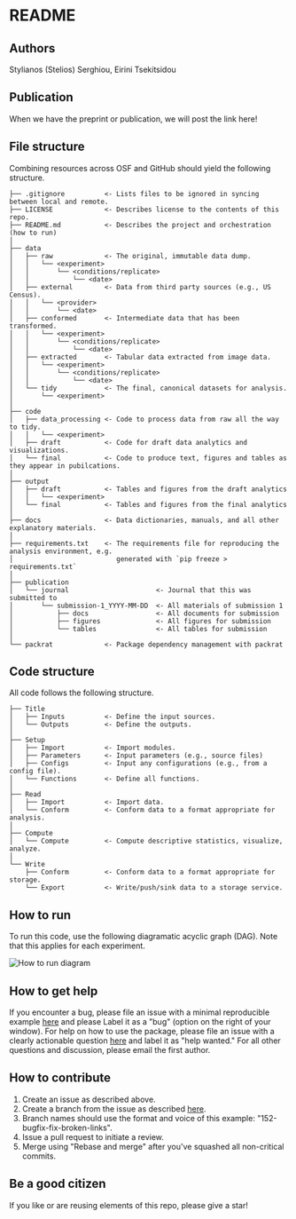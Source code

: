 # README

## Authors

Stylianos (Stelios) Serghiou, Eirini Tsekitsidou

## Publication

When we have the preprint or publication, we will post the link here!

## File structure

Combining resources across OSF and GitHub should yield the following structure.

```
├── .gitignore          <- Lists files to be ignored in syncing between local and remote.
├── LICENSE             <- Describes license to the contents of this repo.
├── README.md           <- Describes the project and orchestration (how to run)
│
├── data
│   ├── raw             <- The original, immutable data dump.
│   │   └── <experiment>
│   │       └── <conditions/replicate>
│   │           └── <date>
│   ├── external        <- Data from third party sources (e.g., US Census).
│   │   └── <provider>
│   │       └── <date>
│   ├── conformed       <- Intermediate data that has been transformed.
│   │   └── <experiment>
│   │       └── <conditions/replicate>
│   │           └── <date>
│   ├── extracted       <- Tabular data extracted from image data.
│   │   └── <experiment>
│   │       └── <conditions/replicate>
│   │           └── <date>
│   └── tidy            <- The final, canonical datasets for analysis.
│       └── <experiment>
│
├── code
│   ├── data_processing <- Code to process data from raw all the way to tidy.
│   │   └── <experiment>
│   ├── draft           <- Code for draft data analytics and visualizations.
│   └── final           <- Code to produce text, figures and tables as they appear in pubilcations.
│
├── output
│   ├── draft           <- Tables and figures from the draft analytics
│   │   └── <experiment>
│   └── final           <- Tables and figures from the final analytics
│
├── docs                <- Data dictionaries, manuals, and all other explanatory materials.
│
├── requirements.txt    <- The requirements file for reproducing the analysis environment, e.g.
│                          generated with `pip freeze > requirements.txt`
│
├── publication                      
│   └── journal                      <- Journal that this was submitted to
│       └── submission-1_YYYY-MM-DD  <- All materials of submission 1
│           ├── docs                 <- All documents for submission
│           ├── figures              <- All figures for submission
│           └── tables               <- All tables for submission
│
└── packrat             <- Package dependency management with packrat
```

## Code structure

All code follows the following structure.

```
├── Title
│   ├── Inputs          <- Define the input sources.
│   └── Outputs         <- Define the outputs.
│
├── Setup
│   ├── Import          <- Import modules.
│   ├── Parameters      <- Input parameters (e.g., source files)
│   ├── Configs         <- Input any configurations (e.g., from a config file).
│   └── Functions       <- Define all functions.
│
├── Read
│   ├── Import          <- Import data.
│   └── Conform         <- Conform data to a format appropriate for analysis.
│
├── Compute
│   └── Compute         <- Compute descriptive statistics, visualize, analyze.
│
└── Write
    ├── Conform         <- Conform data to a format appropriate for storage.
    └── Export          <- Write/push/sink data to a storage service.
```

## How to run

To run this code, use the following diagramatic acyclic graph (DAG). Note that this applies for each experiment.

![How to run diagram](https://github.com/serghiou/centrosomal-calcineurin/blob/main/how-to-run.jpg?raw=true)


## How to get help

If you encounter a bug, please file an issue with a minimal reproducible example [here](https://github.com/serghiou/centrosomal-calcineurin/issues) and please Label it as a "bug" (option on the right of your window). For help on how to use the package, please file an issue with a clearly actionable question [here](https://github.com/serghiou/centrosomal-calcineurin/issues) and label it as "help wanted." For all other questions and discussion, please email the first author.


## How to contribute

1. Create an issue as described above.
2. Create a branch from the issue as described [here](https://docs.github.com/en/issues/tracking-your-work-with-issues/creating-a-branch-for-an-issue).
3. Branch names should use the format and voice of this example: "152-bugfix-fix-broken-links".
4. Issue a pull request to initiate a review.
5. Merge using "Rebase and merge" after you've squashed all non-critical commits.


## Be a good citizen

If you like or are reusing elements of this repo, please give a star!
